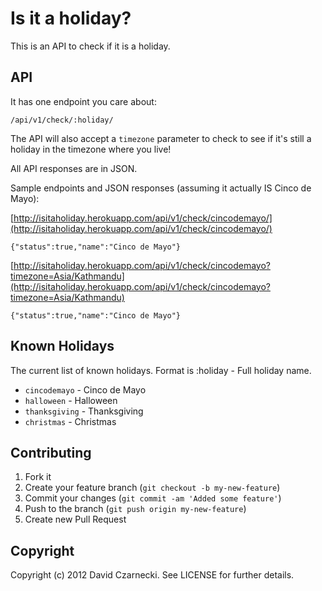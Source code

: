 # Is it a holiday?

This is an API to check if it is a holiday.

## API

It has one endpoint you care about:

```
/api/v1/check/:holiday/
```

The API will also accept a `timezone` parameter to check to see if it's still a holiday in the timezone where you live!

All API responses are in JSON.

Sample endpoints and JSON responses (assuming it actually IS Cinco de Mayo):

[http://isitaholiday.herokuapp.com/api/v1/check/cincodemayo/](http://isitaholiday.herokuapp.com/api/v1/check/cincodemayo/)

```
{"status":true,"name":"Cinco de Mayo"}
```

[http://isitaholiday.herokuapp.com/api/v1/check/cincodemayo?timezone=Asia/Kathmandu](http://isitaholiday.herokuapp.com/api/v1/check/cincodemayo?timezone=Asia/Kathmandu)

```
{"status":true,"name":"Cinco de Mayo"}
```

## Known Holidays

The current list of known holidays. Format is :holiday - Full holiday name.

* `cincodemayo` - Cinco de Mayo
* `halloween` - Halloween
* `thanksgiving` - Thanksgiving
* `christmas` - Christmas 

## Contributing

1. Fork it
2. Create your feature branch (`git checkout -b my-new-feature`)
3. Commit your changes (`git commit -am 'Added some feature'`)
4. Push to the branch (`git push origin my-new-feature`)
5. Create new Pull Request

## Copyright

Copyright (c) 2012 David Czarnecki. See LICENSE for further details.